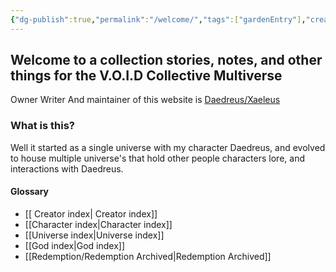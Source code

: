 ```yaml
---
{"dg-publish":true,"permalink":"/welcome/","tags":["gardenEntry"],"created":"2024-06-09T20:36:20.124-05:00","updated":"2024-06-13T17:48:31.085-05:00"}
---
```


## Welcome to a collection stories, notes, and other things for the V.O.I.D Collective Multiverse

Owner Writer And maintainer of this website is [Daedreus/Xaeleus](https://daedreus.com)
### What is this?
 Well it started as a single universe with my character Daedreus, and evolved to house multiple universe's that hold other people characters lore, and interactions with Daedreus.
#### Glossary
-   [[ Creator index\| Creator index]]
-   [[Character index\|Character index]]
-   [[Universe index\|Universe index]]
-   [[God index\|God index]]
-  [[Redemption/Redemption Archived\|Redemption Archived]]